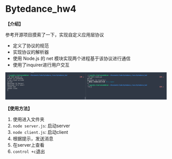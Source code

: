 # Bytedance_hw4

**【介绍】**

参考开源项目摸索了一下，实现自定义应用层协议

* 定义了协议的规范
* 实现协议的解析器
* 使用 Node.js 的 net 模块实现两个进程基于该协议进行通信
* 使用了inquirer进行用户交互

![demo](./src/demo.png)

**【使用方法】**

1. 使用进入文件夹
2. `node server.js`: 启动server
3. `node client.js`: 启动client
4. 根据提示，发送消息
5. 在server上查看
6. `control +c`退出
